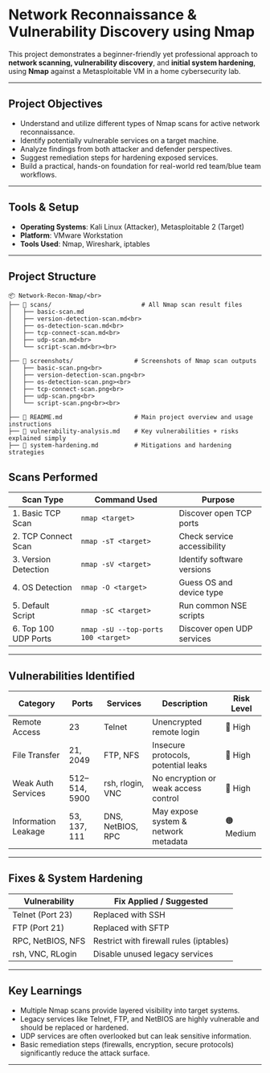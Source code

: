 #  Network Reconnaissance & Vulnerability Discovery using Nmap

This project demonstrates a beginner-friendly yet professional approach to **network scanning, vulnerability discovery**, and **initial system hardening**, using **Nmap** against a Metasploitable VM in a home cybersecurity lab.

---

##  Project Objectives

- Understand and utilize different types of Nmap scans for active network reconnaissance.
- Identify potentially vulnerable services on a target machine.
- Analyze findings from both attacker and defender perspectives.
- Suggest remediation steps for hardening exposed services.
- Build a practical, hands-on foundation for real-world red team/blue team workflows.

---

##  Tools & Setup

- **Operating Systems**: Kali Linux (Attacker), Metasploitable 2 (Target)
- **Platform**: VMware Workstation
- **Tools Used**: Nmap, Wireshark, iptables

---

##  Project Structure

```
📦 Network-Recon-Nmap/<br>
├── 📁 scans/                         # All Nmap scan result files 
│   ├── basic-scan.md              
│   ├── version-detection-scan.md<br>
│   ├── os-detection-scan.md<br>
│   ├── tcp-connect-scan.md<br>
│   ├── udp-scan.md<br>
│   └── script-scan.md<br><br>
│  
├── 📁 screenshots/                 # Screenshots of Nmap scan outputs  
│   ├── basic-scan.png<br>
│   ├── version-detection-scan.png<br>
│   ├── os-detection-scan.png><br>
│   ├── tcp-connect-scan.png<br>
│   ├── udp-scan.png<br>
│   └── script-scan.png<br><br>
│    
├── 📄 README.md                    # Main project overview and usage instructions   
├── 📄 vulnerability-analysis.md    # Key vulnerabilities + risks explained simply  
├── 📄 system-hardening.md          # Mitigations and hardening strategies

```

##  Scans Performed

| Scan Type            | Command Used                                        | Purpose |
|----------------------|-----------------------------------------------------|---------|
| 1️. Basic TCP Scan    | `nmap <target>`                                     | Discover open TCP ports |
| 2️. TCP Connect Scan  | `nmap -sT <target>`                                 | Check service accessibility |
| 3️. Version Detection | `nmap -sV <target>`                                 | Identify software versions |
| 4️. OS Detection      | `nmap -O <target>`                                  | Guess OS and device type |
| 5️. Default Script    | `nmap -sC <target>`                                 | Run common NSE scripts |
| 6️. Top 100 UDP Ports | `nmap -sU --top-ports 100 <target>`                | Discover open UDP services |

---

##  Vulnerabilities Identified

| Category           | Ports       | Services        | Description                               | Risk Level |
|--------------------|-------------|------------------|-------------------------------------------|------------|
| Remote Access       | 23          | Telnet           | Unencrypted remote login                  | 🔴 High     |
| File Transfer       | 21, 2049    | FTP, NFS         | Insecure protocols, potential leaks       | 🔴 High     |
| Weak Auth Services  | 512–514, 5900 | rsh, rlogin, VNC | No encryption or weak access control     | 🔴 High     |
| Information Leakage | 53, 137, 111| DNS, NetBIOS, RPC | May expose system & network metadata     | 🟠 Medium   |

---

##  Fixes & System Hardening

| Vulnerability       | Fix Applied / Suggested                      |
|---------------------|----------------------------------------------|
| Telnet (Port 23)     |  Replaced with SSH                         |
| FTP (Port 21)        |  Replaced with SFTP                        |
| RPC, NetBIOS, NFS    |  Restrict with firewall rules (iptables)  |
| rsh, VNC, RLogin     |  Disable unused legacy services           |

---

##  Key Learnings

- Multiple Nmap scans provide layered visibility into target systems.
- Legacy services like Telnet, FTP, and NetBIOS are highly vulnerable and should be replaced or hardened.
- UDP services are often overlooked but can leak sensitive information.
- Basic remediation steps (firewalls, encryption, secure protocols) significantly reduce the attack surface.

---





